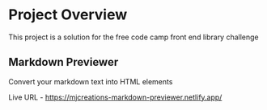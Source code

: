 # Project Overview

This project is a solution for the free code camp front end library challenge

## Markdown Previewer

Convert your markdown text into HTML elements

Live URL - https://mjcreations-markdown-previewer.netlify.app/
